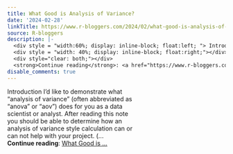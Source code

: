 ```yaml
---
title: What Good is Analysis of Variance?
date: '2024-02-28'
linkTitle: https://www.r-bloggers.com/2024/02/what-good-is-analysis-of-variance/
source: R-bloggers
description: |-
  <div style = "width:60%; display: inline-block; float:left; "> Introduction I’d like to demonstrate what “analysis of variance” (often abbreviated as “anova” or “aov”) does for you as a data scientist or analyst. After reading this note you should be able to determine how an analysis of variance style calculation can or can not help with your project. (...</div>
  <div style = "width: 40%; display: inline-block; float:right;"></div>
  <div style="clear: both;"></div>
  <strong>Continue reading</strong>: <a href="https://www.r-bloggers.com/2024/02/what-good-is-analysis-of-variance/">What Good is ...
disable_comments: true
---
```

<div style = "width:60%; display: inline-block; float:left; "> Introduction I’d like to demonstrate what “analysis of variance” (often abbreviated as “anova” or “aov”) does for you as a data scientist or analyst. After reading this note you should be able to determine how an analysis of variance style calculation can or can not help with your project. (...</div>
<div style = "width: 40%; display: inline-block; float:right;"></div>
<div style="clear: both;"></div>
<strong>Continue reading</strong>: <a href="https://www.r-bloggers.com/2024/02/what-good-is-analysis-of-variance/">What Good is ...
